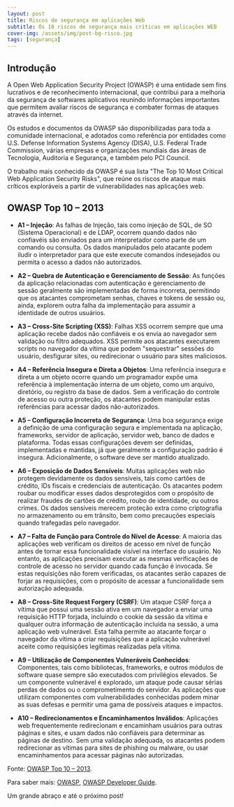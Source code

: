 ```yaml
---
layout: post
title: Riscos de segurança em aplicações Web
subtitle: Os 10 riscos de segurança mais críticas em aplicações WEB
cover-img: /assets/img/post-bg-risco.jpg
tags: [segurança]
---
```


## Introdução

A Open Web Application Security Project (OWASP) é uma entidade sem fins lucrativos e de reconhecimento internacional, que contribui para a melhoria da segurança de softwares aplicativos reunindo informações importantes que permitem avaliar riscos de segurança e combater formas de ataques através da internet.

Os estudos e documentos da OWASP são disponibilizadas para toda a comunidade internacional, e adotados como referência por entidades como U.S. Defense Information Systems Agency (DISA), U.S. Federal Trade Commission, várias empresas e organizações mundiais das áreas de Tecnologia, Auditoria e Segurança, e também pelo PCI Council.

O trabalho mais conhecido da OWASP é sua lista "The Top 10 Most Critical Web Application Security Risks", que reúne os riscos de ataque mais críticos exploráveis a partir de vulnerabilidades nas aplicações web. 


## OWASP Top 10 – 2013

* **A1 – Injeção**: As falhas de Injeção, tais como injeção de SQL, de SO (Sistema Operacional) e de LDAP, ocorrem quando dados não confiavéis são enviados para um interpretador como parte de um comando ou consulta. Os dados manipulados pelo atacante podem iludir o interpretador para que este execute comandos indesejados ou permita o acesso a dados não autorizados.

* **A2 – Quebra de Autenticação e Gerenciamento de Sessão**: As funções da aplicação relacionadas com autenticação e gerenciamento de sessão geralmente são implementadas de forma incorreta, permitindo que os atacantes comprometam senhas, chaves e tokens de sessão ou, ainda, explorem outra falha da implementação para assumir a identidade de outros usuários.

* **A3 – Cross-Site Scripting (XSS)**: Falhas XSS ocorrem sempre que uma aplicação recebe dados não confiáveis e os envia ao navegador sem validação ou filtro adequados. XSS permite aos atacantes executarem scripts no navegador da vítima que podem "sequestrar" sessões do usuário, desfigurar sites, ou redirecionar o usuário para sites maliciosos.

* **A4 – Referência Insegura e Direta a Objetos**: Uma referência insegura e direta a um objeto ocorre quando um programador expõe uma referência à implementação interna de um objeto, como um arquivo, diretório, ou registro da base de dados. Sem a verificação do controle de acesso ou outra proteção, os atacantes podem manipular estas referências para acessar dados não-autorizados.

* **A5 – Configuração Incorreta de Segurança**: Uma boa segurança exige a definição de uma configuração segura e implementada na aplicação, frameworks, servidor de aplicação, servidor web, banco de dados e plataforma. Todas essas configurações devem ser definidas, implementadas e mantidas, já que geralmente a configuração padrão é insegura. Adicionalmente, o software deve ser mantido atualizado.

* **A6 – Exposição de Dados Sensíveis**: Muitas aplicações web não protegem devidamente os dados sensíveis, tais como cartões de crédito, IDs fiscais e credenciais de autenticação. Os atacantes podem roubar ou modificar esses dados desprotegidos com o propósito de realizar fraudes de cartões de crédito, roubo de identidade, ou outros crimes. Os dados sensíveis merecem proteção extra como criptografia no armazenamento ou em trânsito, bem como precauções especiais quando trafegadas pelo navegador.

* **A7 – Falta de Função para Controle do Nível de Acesso**: A maioria das aplicações web verificam os direitos de acesso em nível de função antes de tornar essa funcionalidade visível na interface do usuário. No entanto, as aplicações precisam executar as mesmas verificações de controle de acesso no servidor quando cada função é invocada. Se estas requisições não forem verificadas, os atacantes serão capazes de forjar as requisições, com o propósito de acessar a funcionalidade sem autorização adequada.

* **A8 – Cross-Site Request Forgery (CSRF)**: Um ataque CSRF força a vítima que possui uma sessão ativa em um navegador a enviar uma requisição HTTP forjada, incluindo o cookie da sessão da vítima e qualquer outra informação de autenticação incluída na sessão, a uma aplicação web vulnerável. Esta falha permite ao atacante forçar o navegador da vítima a criar requisições que a aplicação vulnerável aceite como requisições legítimas realizadas pela vítima.

* **A9 – Utilização de Componentes Vulneráveis Conhecidos**: Componentes, tais como bibliotecas, frameworks, e outros módulos de software quase sempre são executados com privilégios elevados. Se um componente vulnerável é explorado, um ataque pode causar sérias perdas de dados ou o comprometimento do servidor. As aplicações que utilizam componentes com vulnerabilidades conhecidas podem minar as suas defesas e permitir uma gama de possíveis ataques e impactos.

* **A10 – Redirecionamentos e Encaminhamentos Inválidos**: Aplicações web frequentemente redirecionam e encaminham usuários para outras páginas e sites, e usam dados não confiáveis para determinar as páginas de destino. Sem uma validação adequada, os atacantes podem redirecionar as vítimas para sites de phishing ou malware, ou usar encaminhamentos para acessar páginas não autorizadas.

Fonte:
<a href="https://www.owasp.org/images/9/9c/OWASP_Top_10_2013_PT-BR.pdf" target="\_blank">OWASP Top 10 – 2013</a>.

Para saber mais:
<a href="https://www.owasp.org/index.php/Main_Page" target="\_blank">OWASP</a>, 
<a href="https://www.owasp.org/index.php/OWASP_Guide_Project" target="\_blank">OWASP Developer Guide</a>.


Um grande abraço e até o próximo post!